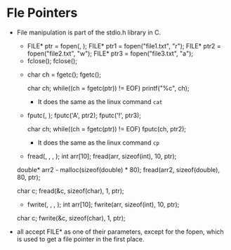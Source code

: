 # Fle Pointers

* File manipulation is part of the stdio.h library in C.
    <!-- open file -->
    - FILE* ptr = fopen(<filename>, <operation>);
      FILE* ptr1 = fopen("file1.txt", "r");
      FILE* ptr2 = fopen("file2.txt", "w");
      FILE* ptr3 = fopen("file3.txt", "a");

    <!-- close file -->
    - fclose(<file pointer>);
      fclose(<ptr1>);

    <!-- file get character -->
    - char ch = fgetc(<file pointer>);
      fgetc(<ptr1>);

      char ch;
      while((ch = fgetc(ptr)) != EOF)
      printf("%c", ch);

      * It does the same as the linux command `cat`

    - fputc(<character>, <file pointer>);
      fputc('A', ptr2);
      fputc('!', ptr3);

      char ch;
      while((ch = fgetc(ptr)) != EOF)
        fputc(ch, ptr2);

      * It does the same as the linux command `cp`


    - fread(<buffer>, <size>, <qty>, <file pointer>);
    int arr[10];
    fread(arr, sizeof(int), 10, ptr);

    double* arr2 - malloc(sizeof(double) * 80);
    fread(arr2,  sizeof(double), 80, ptr);

    char c;
    fread(&c, sizeof(char), 1, ptr);

    - fwrite(<buffer>, <size>, <qty>, <file pointer>);
    int arr[10];
    fwrite(arr, sizeof(int), 10, ptr);

    char c;
    fwrite(&c, sizeof(char), 1, ptr);


* all accept FILE* as one of their parameters, except for the fopen, which is used to get a file pointer in the first place.



